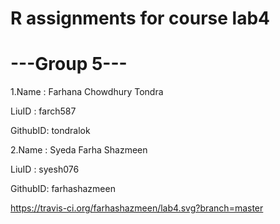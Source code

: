 # R assignments for course lab4

# ---Group 5---

1.Name : Farhana Chowdhury Tondra

LiuID : farch587

GithubID: tondralok


2.Name : Syeda Farha Shazmeen

LiuID : syesh076

GithubID: farhashazmeen

https://travis-ci.org/farhashazmeen/lab4.svg?branch=master








